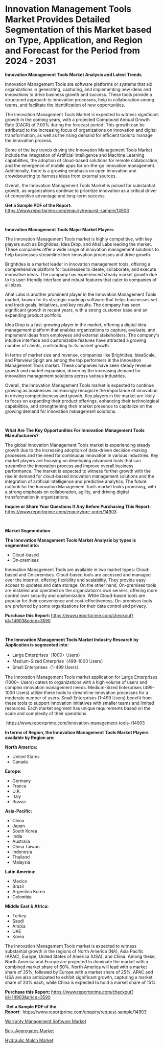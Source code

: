 <p><h1>Innovation Management Tools Market Provides Detailed Segmentation of this Market based on Type, Application, and Region and Forecast for the Period from 2024 - 2031</h1></p><p><strong>Innovation Management Tools Market Analysis and Latest Trends</strong></p>
<p><p>Innovation Management Tools are software platforms or systems that aid organizations in generating, capturing, and implementing new ideas and innovations to drive business growth and success. These tools provide a structured approach to innovation processes, help in collaboration among teams, and facilitate the identification of new opportunities.</p><p>The Innovation Management Tools Market is expected to witness significant growth in the coming years, with a projected Compound Annual Growth Rate (CAGR) of 7.00% during the forecast period. This growth can be attributed to the increasing focus of organizations on innovation and digital transformation, as well as the rising demand for efficient tools to manage the innovation process.</p><p>Some of the key trends driving the Innovation Management Tools Market include the integration of Artificial Intelligence and Machine Learning capabilities, the adoption of cloud-based solutions for remote collaboration, and the emergence of mobile apps for on-the-go innovation management. Additionally, there is a growing emphasis on open innovation and crowdsourcing to harness ideas from external sources.</p><p>Overall, the Innovation Management Tools Market is poised for substantial growth, as organizations continue to prioritize innovation as a critical driver of competitive advantage and long-term success.</p></p>
<p><strong>Get a Sample PDF of the Report:&nbsp;</strong> <a href="https://www.reportprime.com/enquiry/request-sample/14903">https://www.reportprime.com/enquiry/request-sample/14903</a></p>
<p>&nbsp;</p>
<p><strong>Innovation Management Tools Major Market Players</strong></p>
<p><p>The Innovation Management Tools market is highly competitive, with key players such as Brightidea, Idea Drop, and Aha! Labs leading the market. These companies offer a wide range of innovation management solutions to help businesses streamline their innovation processes and drive growth.</p><p>Brightidea is a market leader in innovation management tools, offering a comprehensive platform for businesses to ideate, collaborate, and execute innovative ideas. The company has experienced steady market growth due to its user-friendly interface and robust features that cater to companies of all sizes.</p><p>Aha! Labs is another prominent player in the Innovation Management Tools market, known for its strategic roadmap software that helps businesses set and track goals, initiatives, and key results. The company has seen significant growth in recent years, with a strong customer base and an expanding product portfolio.</p><p>Idea Drop is a fast-growing player in the market, offering a digital idea management platform that enables organizations to capture, evaluate, and implement ideas from employees and external stakeholders. The company's intuitive interface and customizable features have attracted a growing number of clients, contributing to its market growth.</p><p>In terms of market size and revenue, companies like Brightidea, IdeaScale, and Planview Spigit are among the top performers in the Innovation Management Tools market. These companies have seen steady revenue growth and market expansion, driven by the increasing demand for innovation management solutions across various industries.</p><p>Overall, the Innovation Management Tools market is expected to continue growing as businesses increasingly recognize the importance of innovation in driving competitiveness and growth. Key players in the market are likely to focus on expanding their product offerings, enhancing their technological capabilities, and strengthening their market presence to capitalize on the growing demand for innovation management solutions.</p></p>
<p>&nbsp;</p>
<p><strong>What Are The Key Opportunities For Innovation Management Tools Manufacturers?</strong></p>
<p><p>The global Innovation Management Tools market is experiencing steady growth due to the increasing adoption of data-driven decision-making processes and the need for continuous innovation in various industries. Key market players are focusing on developing advanced tools that can streamline the innovation process and improve overall business performance. The market is expected to witness further growth with the rise in demand for cloud-based innovation management solutions and the integration of artificial intelligence and predictive analytics. The future outlook for the Innovation Management Tools market looks promising, with a strong emphasis on collaboration, agility, and driving digital transformation in organizations.</p></p>
<p><strong>Inquire or Share Your Questions If Any Before Purchasing This Report:</strong> <a href="https://www.reportprime.com/enquiry/pre-order/14903">https://www.reportprime.com/enquiry/pre-order/14903</a></p>
<p>&nbsp;</p>
<p><strong>Market Segmentation</strong></p>
<p><strong>The Innovation Management Tools Market Analysis by types is segmented into:</strong></p>
<p><ul><li>Cloud-based</li><li>On-premises</li></ul></p>
<p><p>Innovation Management Tools are available in two market types: Cloud-based and On-premises. Cloud-based tools are accessed and managed over the internet, offering flexibility and scalability. They provide easy access to updates and data storage. On the other hand, On-premises tools are installed and operated on the organization's own servers, offering more control over security and customization. While Cloud-based tools are popular for their convenience and cost-effectiveness, On-premises tools are preferred by some organizations for their data control and privacy.</p></p>
<p><strong>Purchase this Report:&nbsp;</strong><a href="https://www.reportprime.com/checkout?id=14903&price=3590">https://www.reportprime.com/checkout?id=14903&price=3590</a></p>
<p>&nbsp;</p>
<p><strong>The Innovation Management Tools Market Industry Research by Application is segmented into:</strong></p>
<p><ul><li>Large Enterprises（1000+ Users）</li><li>Medium-Sized Enterprise（499-1000 Users）</li><li>Small Enterprises（1-499 Users）</li></ul></p>
<p><p>The Innovation Management Tools market application for Large Enterprises (1000+ Users) caters to organizations with a high volume of users and complex innovation management needs. Medium-Sized Enterprises (499-1000 Users) utilize these tools to streamline innovation processes for a moderate number of users. Small Enterprises (1-499 Users) benefit from these tools to support innovation initiatives with smaller teams and limited resources. Each market segment has unique requirements based on the scale and complexity of their operations.</p></p>
<p><a href="https://www.reportprime.com/innovation-management-tools-r14903">&nbsp;https://www.reportprime.com/innovation-management-tools-r14903</a></p>
<p><strong>In terms of Region, the Innovation Management Tools Market Players available by Region are:</strong></p>
<p>
    <p> <strong> North America: </strong>
        <ul>
            <li>United States</li>
            <li>Canada</li>
        </ul>
        </p> 
    <p> <strong> Europe: </strong>
        <ul>
            <li>Germany</li>
            <li>France</li>
            <li>U.K.</li>
            <li>Italy</li>
            <li>Russia</li>
        </ul>
        </p> 
    <p> <strong> Asia-Pacific: </strong>
        <ul>
            <li>China</li>
            <li>Japan</li>
            <li>South Korea</li>
            <li>India</li>
            <li>Australia</li>
            <li>China Taiwan</li>
            <li>Indonesia</li>
            <li>Thailand</li>
            <li>Malaysia</li>
        </ul>
        </p> 
    <p> <strong> Latin America: </strong>
        <ul>
            <li>Mexico</li>
            <li>Brazil</li>
            <li>Argentina Korea</li>
            <li>Colombia</li>
        </ul>
        </p> 
    <p> <strong> Middle East & Africa: </strong>
        <ul>
            <li>Turkey</li>
            <li>Saudi</li>
            <li>Arabia</li>
            <li>UAE</li>
            <li>Korea</li>
        </ul>
    </p>
    </p>
<p><p>The Innovation Management Tools market is expected to witness substantial growth in the regions of North America (NA), Asia Pacific (APAC), Europe, United States of America (USA), and China. Among these, North America and Europe are projected to dominate the market with a combined market share of 60%. North America will lead with a market share of 35%, followed by Europe with a market share of 25%. APAC and USA are also anticipated to exhibit significant growth, capturing a market share of 20% each, while China is expected to hold a market share of 15%.</p></p>
<p><strong>Purchase this Report: </strong><a href="https://www.reportprime.com/checkout?id=14903&price=3590">https://www.reportprime.com/checkout?id=14903&price=3590</a></p>
<p>&nbsp;<strong>Get a Sample PDF of the Report:&nbsp;&nbsp;</strong><a href="https://www.reportprime.com/enquiry/request-sample/14903">https://www.reportprime.com/enquiry/request-sample/14903</a></p>
<p><strong></strong></p>
<p><p><a href="https://github.com/lbird53714/Market-Research-Report-List-4/blob/main/warranty-management-software-market.md">Warranty Management Software Market</a></p><p><a href="https://www.linkedin.com/pulse/insights-bulk-aggregates-market-size-analysing-share-trends-gifxe?trackingId=pkzu3qIib8Ae20MYsLO1Nw%3D%3D">Bulk Aggregates Market</a></p><p><a href="https://www.linkedin.com/pulse/hydraulic-mulch-market-analysis-size-global-industry-overview-syd3e?trackingId=Gen%2Bmtgl70pb7kfEuX3fRw%3D%3D">Hydraulic Mulch Market</a></p></p>